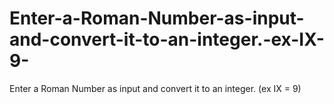 # Enter-a-Roman-Number-as-input-and-convert-it-to-an-integer.-ex-IX-9-
Enter a Roman Number as input and convert it to an integer. (ex IX = 9) 
